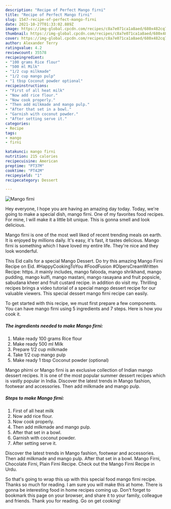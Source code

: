 ```yaml
---
description: "Recipe of Perfect Mango firni"
title: "Recipe of Perfect Mango firni"
slug: 1547-recipe-of-perfect-mango-firni
date: 2021-10-27T01:33:02.889Z
image: https://img-global.cpcdn.com/recipes/c8a7e071ca1a8aed/680x482cq70/mango-firni-recipe-main-photo.jpg
thumbnail: https://img-global.cpcdn.com/recipes/c8a7e071ca1a8aed/680x482cq70/mango-firni-recipe-main-photo.jpg
cover: https://img-global.cpcdn.com/recipes/c8a7e071ca1a8aed/680x482cq70/mango-firni-recipe-main-photo.jpg
author: Alexander Terry
ratingvalue: 4.2
reviewcount: 35578
recipeingredient:
- "100 grams Rice flour"
- "500 ml Milk"
- "1/2 cup milkmade"
- "1/2 cup mango pulp"
- "1 tbsp Coconut powder optional"
recipeinstructions:
- "First of all heat milk"
- "Now add rice flour."
- "Now cook properly."
- "Then add milkmade and mango pulp."
- "After that set in a bowl."
- "Garnish with coconut powder."
- "After setting serve it."
categories:
- Recipe
tags:
- mango
- firni

katakunci: mango firni 
nutrition: 215 calories
recipecuisine: American
preptime: "PT37M"
cooktime: "PT42M"
recipeyield: "1"
recipecategory: Dessert

---
```



![Mango firni](https://img-global.cpcdn.com/recipes/c8a7e071ca1a8aed/680x482cq70/mango-firni-recipe-main-photo.jpg)

Hey everyone, I hope you are having an amazing day today. Today, we're going to make a special dish, mango firni. One of my favorites food recipes. For mine, I will make it a little bit unique. This is gonna smell and look delicious.

Mango firni is one of the most well liked of recent trending meals on earth. It is enjoyed by millions daily. It's easy, it's fast, it tastes delicious. Mango firni is something which I have loved my entire life. They're nice and they look wonderful.

This Eid calls for a special Mango Dessert. Do try this amazing Mango Firni Recipe on Eid. #HappyCookingToYou #FoodFusion #OlpersCreamWritten Recipe: https..it mainly includes, mango falooda, mango shrikhand, mango pudding, mango kulfi, mango mastani, mango rasayana and fruit popsicle, sabudana kheer and fruit custard recipe. in addition do visit my. Thrilling recipes brings a video tutorial of a special mango dessert recipe for our valuable viewers. This special dessert mango firni recipe can easily.


To get started with this recipe, we must first prepare a few components. You can have mango firni using 5 ingredients and 7 steps. Here is how you cook it.

<!--inarticleads1-->

##### The ingredients needed to make Mango firni:

1. Make ready 100 grams Rice flour
1. Make ready 500 ml Milk
1. Prepare 1/2 cup milkmade
1. Take 1/2 cup mango pulp
1. Make ready 1 tbsp Coconut powder (optional)


Mango phirni or Mango firni is an exclusive collection of Indian mango dessert recipes. It is one of the most popular summer dessert recipes which is vastly popular in India. Discover the latest trends in Mango fashion, footwear and accessories. Then add milkmade and mango pulp. 

<!--inarticleads2-->

##### Steps to make Mango firni:

1. First of all heat milk
1. Now add rice flour.
1. Now cook properly.
1. Then add milkmade and mango pulp.
1. After that set in a bowl.
1. Garnish with coconut powder.
1. After setting serve it.


Discover the latest trends in Mango fashion, footwear and accessories. Then add milkmade and mango pulp. After that set in a bowl. Mango Firni, Chocolate Firni, Plain Firni Recipe. Check out the Mango Firni Recipe in Urdu. 

So that's going to wrap this up with this special food mango firni recipe. Thanks so much for reading. I am sure you will make this at home. There is gonna be interesting food in home recipes coming up. Don't forget to bookmark this page on your browser, and share it to your family, colleague and friends. Thank you for reading. Go on get cooking!
